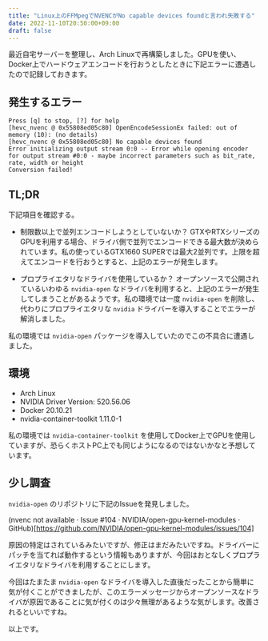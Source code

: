 ```yaml
---
title: "Linux上のFFMpegでNVENCがNo capable devices foundと言われ失敗する"
date: 2022-11-10T20:50:00+09:00
draft: false
---
```


最近自宅サーバーを整理し、Arch Linuxで再構築しました。GPUを使い、Docker上でハードウェアエンコードを行おうとしたときに下記エラーに遭遇したので記録しておきます。

## 発生するエラー

```
Press [q] to stop, [?] for help
[hevc_nvenc @ 0x55808ed05c80] OpenEncodeSessionEx failed: out of memory (10): (no details)
[hevc_nvenc @ 0x55808ed05c80] No capable devices found
Error initializing output stream 0:0 -- Error while opening encoder for output stream #0:0 - maybe incorrect parameters such as bit_rate, rate, width or height
Conversion failed!
```

## TL;DR
下記項目を確認する。

- 制限数以上で並列エンコードしようとしていないか？
GTXやRTXシリーズのGPUを利用する場合、ドライバ側で並列でエンコードできる最大数が決められています。私の使っているGTX1660 SUPERでは最大2並列です。上限を超えてエンコードを行おうとすると、上記のエラーが発生します。

- プロプライエタリなドライバを使用しているか？
オープンソースで公開されているいわゆる `nvidia-open` なドライバを利用すると、上記のエラーが発生してしまうことがあるようです。私の環境では一度 `nvidia-open` を削除し、代わりにプロプライエタリな `nvidia` ドライバーを導入することでエラーが解消しました。

私の環境では `nvidia-open` パッケージを導入していたのでこの不具合に遭遇しました。

## 環境

- Arch Linux
- NVIDIA Driver Version: 520.56.06
- Docker 20.10.21
- nvidia-container-toolkit 1.11.0-1

私の環境では `nvidia-container-toolkit` を使用してDocker上でGPUを使用していますが、恐らくホストPC上でも同じようになるのではないかなと予想しています。

## 少し調査
`nvidia-open` のリポジトリに下記のIssueを発見しました。

(nvenc not available · Issue #104 · NVIDIA/open-gpu-kernel-modules · GitHub)[https://github.com/NVIDIA/open-gpu-kernel-modules/issues/104]

原因の特定はされているみたいですが、修正はまだみたいですね。ドライバーにパッチを当てれば動作するという情報もありますが、今回はおとなしくプロプライエタリなドライバを利用することにします。

今回はたまたま `nvidia-open` なドライバを導入した直後だったことから簡単に気が付くことができましたが、このエラーメッセージからオープンソースなドライバが原因であることに気が付くのは少々無理があるような気がします。改善されるといいですね。

以上です。